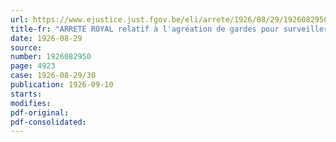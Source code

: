 ```yaml
---
url: https://www.ejustice.just.fgov.be/eli/arrete/1926/08/29/1926082950/justel
title-fr: "ARRETE ROYAL relatif à l'agréation de gardes pour surveiller l'exécution de la loi du 10 mars 1925 sur les distributions d'énergie électrique"
date: 1926-08-29
source:
number: 1926082950
page: 4923
case: 1926-08-29/30
publication: 1926-09-10
starts:
modifies:
pdf-original:
pdf-consolidated:
---
```


